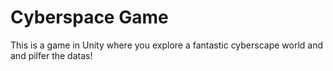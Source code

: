 # Cyberspace Game
This is a game in Unity where you explore a fantastic cyberscape world and and pilfer the datas!

